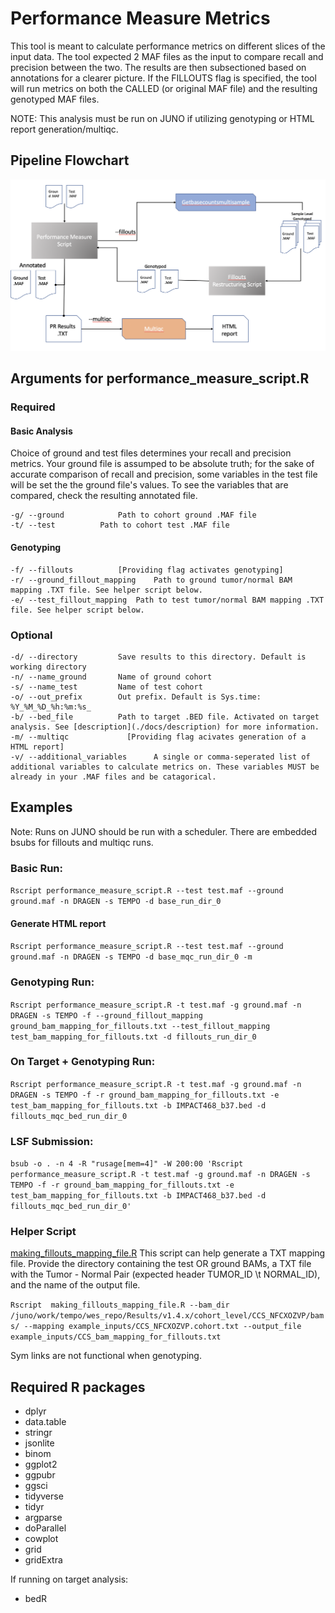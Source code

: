 # Performance Measure Metrics
This tool is meant to calculate performance metrics on different slices of the input data. The tool expected 2 MAF files as the input to compare recall and precision between the two. The results are then subsectioned based on annotations for a clearer picture. If the FILLOUTS flag is specified, the tool will run metrics on both the CALLED (or original MAF file) and the resulting genotyped MAF files. 

NOTE: This analysis must be run on JUNO if utilizing genotyping or HTML report generation/multiqc.

## Pipeline Flowchart
<p align="center">
  <img src="./docs/performance_measure_workflow.png"/>
</p>


## Arguments for performance_measure_script.R
### Required
#### Basic Analysis

Choice of ground and test files determines your recall and precision metrics. Your ground file is assumped to be absolute truth; for the sake of accurate comparison of recall and precision, some variables in the test file will be set the the ground file's values. To see the variables that are compared, check the resulting annotated file.

```
-g/ --ground			Path to cohort ground .MAF file
-t/ --test			Path to cohort test .MAF file
```
#### Genotyping
```
-f/ --fillouts 			[Providing flag activates genotyping]
-r/ --ground_fillout_mapping	Path to ground tumor/normal BAM mapping .TXT file. See helper script below.
-e/ --test_fillout_mapping	Path to test tumor/normal BAM mapping .TXT file. See helper script below.
```

### Optional
```
-d/ --directory			Save results to this directory. Default is working directory
-n/ --name_ground		Name of ground cohort
-s/ --name_test			Name of test cohort
-o/ --out_prefix		Out prefix. Default is Sys.time: %Y_%M_%D_%h:%m:%s_
-b/ --bed_file			Path to target .BED file. Activated on target analysis. See [description](./docs/description) for more information.
-m/ --multiqc			  [Providing flag acivates generation of a HTML report]
-v/ --additional_variables      A single or comma-seperated list of additional variables to calculate metrics on. These variables MUST be already in your .MAF files and be catagorical.
```

## Examples
Note: Runs on JUNO should be run with a scheduler. There are embedded bsubs for fillouts and multiqc runs. 

### Basic Run:

`Rscript performance_measure_script.R --test test.maf --ground  ground.maf -n DRAGEN -s TEMPO -d base_run_dir_0`

#### Generate HTML report
`Rscript performance_measure_script.R --test test.maf --ground  ground.maf -n DRAGEN -s TEMPO -d base_mqc_run_dir_0 -m`

### Genotyping Run:

`Rscript performance_measure_script.R -t test.maf -g ground.maf -n DRAGEN -s TEMPO -f --ground_fillout_mapping ground_bam_mapping_for_fillouts.txt --test_fillout_mapping test_bam_mapping_for_fillouts.txt -d fillouts_run_dir_0  `

### On Target + Genotyping Run:

`Rscript performance_measure_script.R -t test.maf -g ground.maf -n DRAGEN -s TEMPO -f -r ground_bam_mapping_for_fillouts.txt -e test_bam_mapping_for_fillouts.txt -b IMPACT468_b37.bed -d fillouts_mqc_bed_run_dir_0`

### LSF Submission:
`bsub -o . -n 4 -R "rusage[mem=4]" -W 200:00 'Rscript performance_measure_script.R -t test.maf -g ground.maf -n DRAGEN -s TEMPO -f -r ground_bam_mapping_for_fillouts.txt -e test_bam_mapping_for_fillouts.txt -b IMPACT468_b37.bed -d fillouts_mqc_bed_run_dir_0'`

### Helper Script
[making_fillouts_mapping_file.R](./making_fillouts_mapping_file.R) 
This script can help generate a TXT mapping file. Provide the directory containing the test OR ground BAMs, a TXT file with the Tumor - Normal Pair (expected header TUMOR_ID \t NORMAL_ID), and the name of the output file. 

`Rscript  making_fillouts_mapping_file.R --bam_dir /juno/work/tempo/wes_repo/Results/v1.4.x/cohort_level/CCS_NFCXOZVP/bams/ --mapping example_inputs/CCS_NFCXOZVP.cohort.txt --output_file example_inputs/CCS_bam_mapping_for_fillouts.txt`

Sym links are not functional when genotyping. 

## Required R packages
- dplyr
- data.table
- stringr
- jsonlite
- binom
- ggplot2
- ggpubr
- ggsci
- tidyverse
- tidyr
- argparse
- doParallel
- cowplot
- grid
- gridExtra

If running on target analysis:
- bedR
